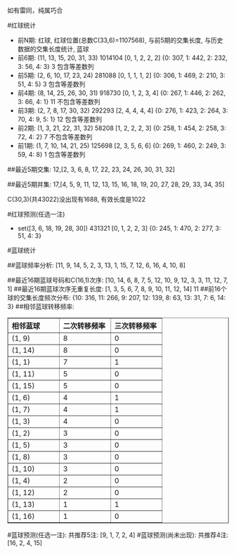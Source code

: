 <!-- 
.. title: 双色球2010067期(2010-06-13)数据分析报告
.. slug: slott-2010067-2010-06-13-report
.. date: 2010-06-14 08:00:00 UTC+08:00
.. tags: Lottery
.. link: 
.. description: 
.. type: text
-->

如有雷同，纯属巧合

<!-- TEASER_END-->

#红球统计

- 前N期: 红球, 红球位置(总数C(33,6)=1107568), 与前5期的交集长度, 与历史数据的交集长度统计, 蓝球
- 前6期: (11, 13, 15, 20, 31, 33) 1014104 [0, 1, 2, 2, 2] {0: 307, 1: 442, 2: 232, 3: 56, 4: 3} 3 包含等差数列
- 前5期: (2, 6, 10, 17, 23, 24) 281088 [0, 1, 1, 1, 2] {0: 306, 1: 469, 2: 210, 3: 51, 4: 5} 3 包含等差数列
- 前4期: (8, 14, 25, 26, 30, 31) 918730 [0, 1, 2, 3, 4] {0: 267, 1: 446, 2: 262, 3: 66, 4: 1} 11 不包含等差数列
- 前3期: (2, 7, 8, 17, 30, 32) 292293 [2, 4, 4, 4, 4] {0: 276, 1: 423, 2: 264, 3: 70, 4: 9, 5: 1} 12 包含等差数列
- 前2期: (1, 3, 21, 22, 31, 32) 58208 [1, 2, 2, 2, 3] {0: 258, 1: 454, 2: 258, 3: 72, 4: 2} 7 不包含等差数列
- 前1期: (1, 7, 10, 14, 21, 25) 125698 [2, 3, 5, 6, 6] {0: 269, 1: 460, 2: 249, 3: 59, 4: 8} 1 包含等差数列

##最近5期交集:
12,[2, 3, 6, 8, 17, 22, 23, 24, 26, 30, 31, 32]

##最近5期并集:
17,[4, 5, 9, 11, 12, 13, 15, 16, 18, 19, 20, 27, 28, 29, 33, 34, 35]

C(30,3)(共43022)没出现有1688, 
有效长度是1022

#红球预测(任选一注)

- set([3, 6, 18, 19, 28, 30]) 431321 [0, 1, 2, 2, 3] {0: 245, 1: 470, 2: 277, 3: 51, 4: 3}

#蓝球统计

##蓝球频率分析:
[11, 9, 14, 5, 2, 3, 13, 1, 15, 7, 12, 6, 16, 4, 10, 8]

##最近16期蓝球号码和C(16,1)次序:
[10, 14, 6, 8, 7, 5, 12, 10, 9, 12, 3, 3, 11, 12, 7, 1]
##最近16期蓝球次序无重复长度:
[1, 3, 5, 6, 7, 8, 9, 10, 11, 12, 14] 11
##前16个球的交集长度频次分布:
{10: 316, 11: 266, 9: 207, 12: 139, 8: 63, 13: 31, 7: 6, 14: 3}
##相邻蓝球转移频率:
<table border="1" class="table table-striped dataframe">
  <thead>
    <tr style="text-align: left;">
      <th style="min-width: 100px;">相邻蓝球</th>
      <th style="min-width: 100px;">二次转移频率</th>
      <th style="min-width: 100px;">三次转移频率</th>
    </tr>
  </thead>
  <tbody>
    <tr>
      <td>  (1, 9)</td>
      <td> 8</td>
      <td> 0</td>
    </tr>
    <tr>
      <td> (1, 14)</td>
      <td> 8</td>
      <td> 0</td>
    </tr>
    <tr>
      <td>  (1, 1)</td>
      <td> 7</td>
      <td> 1</td>
    </tr>
    <tr>
      <td> (1, 11)</td>
      <td> 5</td>
      <td> 0</td>
    </tr>
    <tr>
      <td> (1, 15)</td>
      <td> 5</td>
      <td> 0</td>
    </tr>
    <tr>
      <td>  (1, 6)</td>
      <td> 4</td>
      <td> 1</td>
    </tr>
    <tr>
      <td>  (1, 7)</td>
      <td> 4</td>
      <td> 1</td>
    </tr>
    <tr>
      <td>  (1, 3)</td>
      <td> 4</td>
      <td> 0</td>
    </tr>
    <tr>
      <td>  (1, 2)</td>
      <td> 3</td>
      <td> 0</td>
    </tr>
    <tr>
      <td>  (1, 5)</td>
      <td> 3</td>
      <td> 0</td>
    </tr>
    <tr>
      <td>  (1, 8)</td>
      <td> 3</td>
      <td> 0</td>
    </tr>
    <tr>
      <td> (1, 10)</td>
      <td> 3</td>
      <td> 0</td>
    </tr>
    <tr>
      <td>  (1, 4)</td>
      <td> 2</td>
      <td> 0</td>
    </tr>
    <tr>
      <td> (1, 12)</td>
      <td> 2</td>
      <td> 0</td>
    </tr>
    <tr>
      <td> (1, 13)</td>
      <td> 1</td>
      <td> 1</td>
    </tr>
    <tr>
      <td> (1, 16)</td>
      <td> 1</td>
      <td> 0</td>
    </tr>
  </tbody>
</table>
#蓝球预测(任选一注):
共推荐5注: [9, 1, 7, 2, 4]
#蓝球预测(尚未出现):
共推荐4注: [16, 2, 4, 15]

